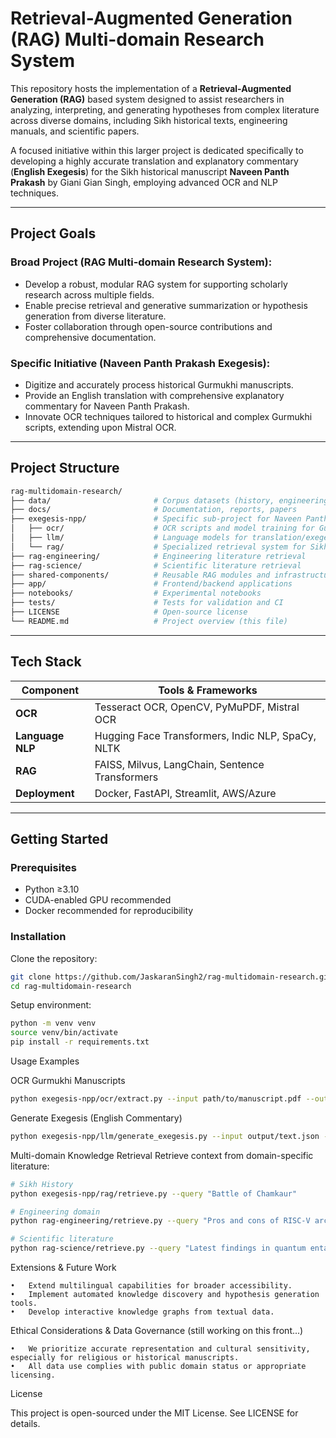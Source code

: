# Retrieval-Augmented Generation (RAG) Multi-domain Research System

This repository hosts the implementation of a **Retrieval-Augmented Generation (RAG)** based system designed to assist researchers in analyzing, interpreting, and generating hypotheses from complex literature across diverse domains, including Sikh historical texts, engineering manuals, and scientific papers.

A focused initiative within this larger project is dedicated specifically to developing a highly accurate translation and explanatory commentary (**English Exegesis**) for the Sikh historical manuscript **Naveen Panth Prakash** by Giani Gian Singh, employing advanced OCR and NLP techniques.

---

## Project Goals

### Broad Project (RAG Multi-domain Research System):
- Develop a robust, modular RAG system for supporting scholarly research across multiple fields.
- Enable precise retrieval and generative summarization or hypothesis generation from diverse literature.
- Foster collaboration through open-source contributions and comprehensive documentation.

### Specific Initiative (Naveen Panth Prakash Exegesis):
- Digitize and accurately process historical Gurmukhi manuscripts.
- Provide an English translation with comprehensive explanatory commentary for Naveen Panth Prakash.
- Innovate OCR techniques tailored to historical and complex Gurmukhi scripts, extending upon Mistral OCR.

---

## Project Structure
```bash
rag-multidomain-research/
├── data/                       # Corpus datasets (history, engineering, science)
├── docs/                       # Documentation, reports, papers
├── exegesis-npp/               # Specific sub-project for Naveen Panth Prakash
│   ├── ocr/                    # OCR scripts and model training for Gurmukhi
│   ├── llm/                    # Language models for translation/exegesis
│   └── rag/                    # Specialized retrieval system for Sikh history
├── rag-engineering/            # Engineering literature retrieval
├── rag-science/                # Scientific literature retrieval
├── shared-components/          # Reusable RAG modules and infrastructure
├── app/                        # Frontend/backend applications
├── notebooks/                  # Experimental notebooks
├── tests/                      # Tests for validation and CI
├── LICENSE                     # Open-source license
└── README.md                   # Project overview (this file)
```

---

## Tech Stack

| Component          | Tools & Frameworks                                           |
|--------------------|---------------------------------------------------------------|
| **OCR**            | Tesseract OCR, OpenCV, PyMuPDF, Mistral OCR                   |
| **Language NLP**   | Hugging Face Transformers, Indic NLP, SpaCy, NLTK             |
| **RAG**            | FAISS, Milvus, LangChain, Sentence Transformers               |
| **Deployment**     | Docker, FastAPI, Streamlit, AWS/Azure                         |

---

## Getting Started

### Prerequisites
- Python ≥3.10
- CUDA-enabled GPU recommended
- Docker recommended for reproducibility

### Installation
Clone the repository:
```bash
git clone https://github.com/JaskaranSingh2/rag-multidomain-research.git
cd rag-multidomain-research
```
Setup environment:
```bash
python -m venv venv
source venv/bin/activate
pip install -r requirements.txt
```

Usage Examples

OCR Gurmukhi Manuscripts

```bash
python exegesis-npp/ocr/extract.py --input path/to/manuscript.pdf --output output/text.json
```
Generate Exegesis (English Commentary)

```bash
python exegesis-npp/llm/generate_exegesis.py --input output/text.json --output output/exegesis.json
```
Multi-domain Knowledge Retrieval
Retrieve context from domain-specific literature:
```bash
# Sikh History
python exegesis-npp/rag/retrieve.py --query "Battle of Chamkaur"

# Engineering domain
python rag-engineering/retrieve.py --query "Pros and cons of RISC-V architecture"

# Scientific literature
python rag-science/retrieve.py --query "Latest findings in quantum entanglement"
```

Extensions & Future Work

	•	Extend multilingual capabilities for broader accessibility.
	•	Implement automated knowledge discovery and hypothesis generation tools.
	•	Develop interactive knowledge graphs from textual data.

Ethical Considerations & Data Governance (still working on this front...)

	•	We prioritize accurate representation and cultural sensitivity, especially for religious or historical manuscripts.
	•	All data use complies with public domain status or appropriate licensing.
 
License

This project is open-sourced under the MIT License. See LICENSE for details.
